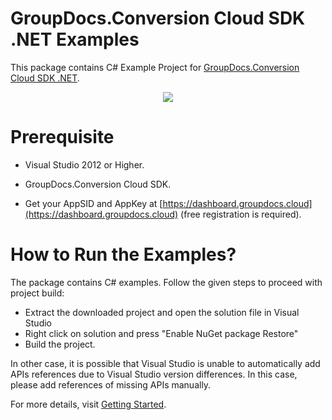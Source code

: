 # GroupDocs.Conversion Cloud SDK .NET Examples

This package contains C# Example Project for [GroupDocs.Conversion Cloud SDK .NET](https://products.groupdocs.cloud/conversion/net).

<p align="center">
  <a title="Download complete GroupDocs.Conversion Cloud SDK .NET Example source code" href="https://github.com/groupdocs-conversion-cloud/groupdocs-conversion-cloud-dotnet-samples/archive/master.zip">
	<img src="https://raw.github.com/AsposeExamples/java-examples-dashboard/master/images/downloadZip-Button-Large.png" />
  </a>
</p>

# Prerequisite

+ Visual Studio 2012 or Higher.

+ GroupDocs.Conversion Cloud SDK.

+ Get your AppSID and AppKey at [https://dashboard.groupdocs.cloud](https://dashboard.groupdocs.cloud) (free registration is required).

# How to Run the Examples?

The package contains C# examples. Follow the given steps to proceed with project build:

* Extract the downloaded project and open the solution file in Visual Studio
* Right click on solution and press "Enable NuGet package Restore"
* Build the project.

In other case, it is possible that Visual Studio is unable to automatically add APIs references due to Visual Studio version differences. In this case, please add references of missing APIs manually.

For more details, visit  [Getting Started](https://docs.groupdocs.cloud/display/conversioncloud/Getting+Started).